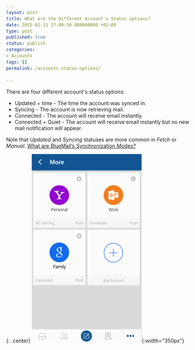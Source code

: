 ```yaml
---
layout: post
title: What are the Different Account's Status options?
date: 2015-02-11 17:09:30.000000000 +02:00
type: post
published: true
status: publish
categories:
- Accounts
tags: []
permalink: /accounts-status-options/

---
```


There are four different account's status options:

* Updated + time - The time the account was synced in.
* Syncing - The account is now retrieving mail.
* Connected - The account will receive email instantly.
* Connected + Quiet - The account will receive email instantly but no new mail notification will appear.

Note that *Updated* and *Syncing* statuses are more common in *Fetch* or *Manual*. [What are BlueMail’s Synchronization Modes?](/sync-options-type-mail/)

{: .center}
![](/assets/accounts_status1.jpg){:width="350px"}
